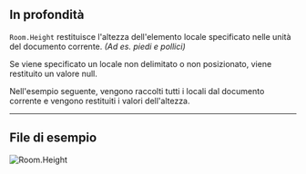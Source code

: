 ## In profondità
`Room.Height` restituisce l'altezza dell'elemento locale specificato nelle unità del documento corrente. _(Ad es. piedi e pollici)_

Se viene specificato un locale non delimitato o non posizionato, viene restituito un valore null.

Nell'esempio seguente, vengono raccolti tutti i locali dal documento corrente e vengono restituiti i valori dell'altezza.
___
## File di esempio

![Room.Height](./Revit.Elements.Room.Height_img.jpg)
